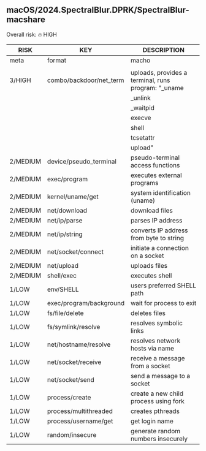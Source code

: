 ## macOS/2024.SpectralBlur.DPRK/SpectralBlur-macshare

Overall risk: 🔥 HIGH

|   RISK   |           KEY           |                     DESCRIPTION                     |
|----------|-------------------------|-----------------------------------------------------|
| meta     | format                  | macho                                               |
|          |                         |                                                     |
| 3/HIGH   | combo/backdoor/net_term | uploads, provides a terminal, runs program: "_uname |
|          |                         | _unlink                                             |
|          |                         | _waitpid                                            |
|          |                         | execve                                              |
|          |                         | shell                                               |
|          |                         | tcsetattr                                           |
|          |                         | upload"                                             |
| 2/MEDIUM | device/pseudo_terminal  | pseudo-terminal access functions                    |
| 2/MEDIUM | exec/program            | executes external programs                          |
| 2/MEDIUM | kernel/uname/get        | system identification (uname)                       |
| 2/MEDIUM | net/download            | download files                                      |
| 2/MEDIUM | net/ip/parse            | parses IP address                                   |
| 2/MEDIUM | net/ip/string           | converts IP address from byte to string             |
| 2/MEDIUM | net/socket/connect      | initiate a connection on a socket                   |
| 2/MEDIUM | net/upload              | uploads files                                       |
| 2/MEDIUM | shell/exec              | executes shell                                      |
| 1/LOW    | env/SHELL               | users preferred SHELL path                          |
| 1/LOW    | exec/program/background | wait for process to exit                            |
| 1/LOW    | fs/file/delete          | deletes files                                       |
| 1/LOW    | fs/symlink/resolve      | resolves symbolic links                             |
| 1/LOW    | net/hostname/resolve    | resolves network hosts via name                     |
| 1/LOW    | net/socket/receive      | receive a message from a socket                     |
| 1/LOW    | net/socket/send         | send a message to a socket                          |
| 1/LOW    | process/create          | create a new child process using fork               |
| 1/LOW    | process/multithreaded   | creates pthreads                                    |
| 1/LOW    | process/username/get    | get login name                                      |
| 1/LOW    | random/insecure         | generate random numbers insecurely                  |

